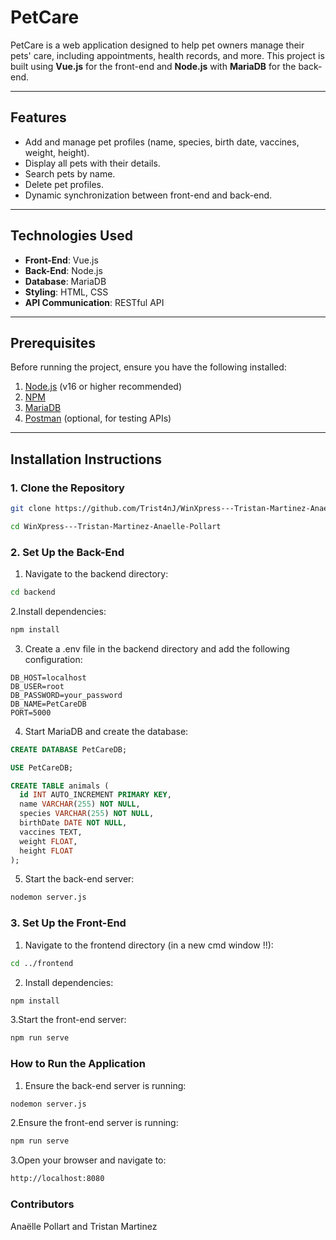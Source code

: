 # **PetCare**

PetCare is a web application designed to help pet owners manage their pets' care, including appointments, health records, and more. This project is built using **Vue.js** for the front-end and **Node.js** with **MariaDB** for the back-end.

---

## **Features**
- Add and manage pet profiles (name, species, birth date, vaccines, weight, height).
- Display all pets with their details.
- Search pets by name.
- Delete pet profiles.
- Dynamic synchronization between front-end and back-end.

---

## **Technologies Used**
- **Front-End**: Vue.js
- **Back-End**: Node.js
- **Database**: MariaDB
- **Styling**: HTML, CSS
- **API Communication**: RESTful API

---

## **Prerequisites**
Before running the project, ensure you have the following installed:
1. [Node.js](https://nodejs.org/) (v16 or higher recommended)
2. [NPM](https://www.npmjs.com/)
3. [MariaDB](https://mariadb.org/)
4. [Postman](https://www.postman.com/) (optional, for testing APIs)

---

## **Installation Instructions**

### **1. Clone the Repository**
```bash
git clone https://github.com/Trist4nJ/WinXpress---Tristan-Martinez-Anaelle-Pollart.git
```

```bash 
cd WinXpress---Tristan-Martinez-Anaelle-Pollart
```

### **2. Set Up the Back-End**
1. Navigate to the backend directory:
```bash
cd backend
```

2.Install dependencies:
```bash
npm install
```

3. Create a .env file in the backend directory and add the following configuration:
```env
DB_HOST=localhost
DB_USER=root
DB_PASSWORD=your_password
DB_NAME=PetCareDB
PORT=5000
```

4. Start MariaDB and create the database:
```sql
CREATE DATABASE PetCareDB;

USE PetCareDB;

CREATE TABLE animals (
  id INT AUTO_INCREMENT PRIMARY KEY,
  name VARCHAR(255) NOT NULL,
  species VARCHAR(255) NOT NULL,
  birthDate DATE NOT NULL,
  vaccines TEXT,
  weight FLOAT,
  height FLOAT
);
```

5. Start the back-end server:
```bash
nodemon server.js
```

### **3. Set Up the Front-End**
1. Navigate to the frontend directory (in a new cmd window !!):
```bash
cd ../frontend
```

2. Install dependencies:
```bash
npm install
```

3.Start the front-end server:
```bash
npm run serve
```
### **How to Run the Application**
1. Ensure the back-end server is running:
```bash
nodemon server.js
```

2.Ensure the front-end server is running:
```bash
npm run serve
```
3.Open your browser and navigate to:
```bash
http://localhost:8080
```

### **Contributors**
Anaëlle Pollart and 
Tristan Martinez
